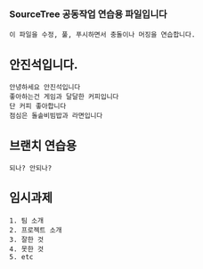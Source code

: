 ### SourceTree 공동작업 연습용 파일입니다
    이 파일을 수정, 풀, 푸시하면서 충돌이나 머징을 연습합니다.

## 안진석입니다.
    안녕하세요 안진석입니다
    좋아하는건 게임과 달달한 커피입니다
    단 커피 좋아합니다
    점심은 돌솥비빔밥과 라면입니다

## 브랜치 연습용
    되나? 안되나?

## 임시과제
    1. 팀 소개
    2. 프로젝트 소개
    3. 잘한 것
    4. 못한 것
    5. etc